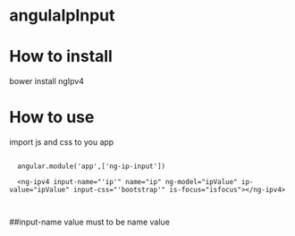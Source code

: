 # angulaIpInput

# How to install

  bower install ngIpv4

# How to use

import js and css to you app

```

  angular.module('app',['ng-ip-input'])
  
  <ng-ipv4 input-name="'ip'" name="ip" ng-model="ipValue" ip-value="ipValue" input-css="'bootstrap'" is-focus="isfocus"></ng-ipv4>



```

##input-name value must to be name value
